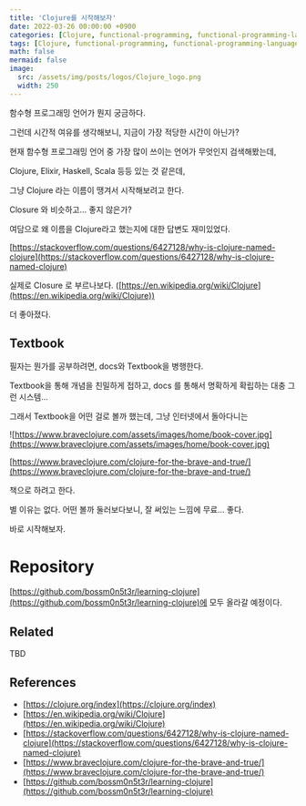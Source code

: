 ```yaml
---
title: 'Clojure를 시작해보자'
date: 2022-03-26 00:00:00 +0900
categories: [Clojure, functional-programming, functional-programming-language]
tags: [Clojure, functional-programming, functional-programming-language]
math: false
mermaid: false
image:
  src: /assets/img/posts/logos/Clojure_logo.png
  width: 250
---
```


함수형 프로그래밍 언어가 뭔지 궁금하다.

그런데 시간적 여유를 생각해보니, 지금이 가장 적당한 시간이 아닌가?

현재 함수형 프로그래밍 언어 중 가장 많이 쓰이는 언어가 무엇인지 검색해봤는데,

Clojure, Elixir, Haskell, Scala 등등 있는 것 같은데,

그냥 Clojure 라는 이름이 땡겨서 시작해보려고 한다.

Closure 와 비슷하고... 좋지 않은가?

여담으로 왜 이름을 Clojure라고 했는지에 대한 답변도 재미있었다.

[https://stackoverflow.com/questions/6427128/why-is-clojure-named-clojure](https://stackoverflow.com/questions/6427128/why-is-clojure-named-clojure)

실제로 Closure 로 부르나보다. ([https://en.wikipedia.org/wiki/Clojure](https://en.wikipedia.org/wiki/Clojure))

더 좋아졌다.

## Textbook

필자는 뭔가를 공부하려면, docs와 Textbook을 병행한다.

Textbook을 통해 개념을 친밀하게 접하고, docs 를 통해서 명확하게 확립하는 대충 그런 시스템...

그래서 Textbook을 어떤 걸로 볼까 했는데, 그냥 인터넷에서 돌아다니는

![https://www.braveclojure.com/assets/images/home/book-cover.jpg](https://www.braveclojure.com/assets/images/home/book-cover.jpg)

[https://www.braveclojure.com/clojure-for-the-brave-and-true/](https://www.braveclojure.com/clojure-for-the-brave-and-true/)

책으로 하려고 한다.

별 이유는 없다. 어떤 볼까 둘러보다보니, 잘 써있는 느낌에 무료... 좋다.

바로 시작해보자.

# Repository

[https://github.com/bossm0n5t3r/learning-clojure](https://github.com/bossm0n5t3r/learning-clojure)에 모두 올라갈 예정이다.

## Related

TBD

## References

- [https://clojure.org/index](https://clojure.org/index)
- [https://en.wikipedia.org/wiki/Clojure](https://en.wikipedia.org/wiki/Clojure)
- [https://stackoverflow.com/questions/6427128/why-is-clojure-named-clojure](https://stackoverflow.com/questions/6427128/why-is-clojure-named-clojure)
- [https://www.braveclojure.com/clojure-for-the-brave-and-true/](https://www.braveclojure.com/clojure-for-the-brave-and-true/)
- [https://github.com/bossm0n5t3r/learning-clojure](https://github.com/bossm0n5t3r/learning-clojure)
